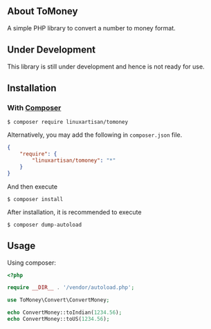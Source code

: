## About ToMoney

A simple PHP library to convert a number to money format.

## Under Development

This library is still under development and hence is not ready for use.


## Installation

### With [Composer](http://getcomposer.org/)

```
$ composer require linuxartisan/tomoney
```

Alternatively, you may add the following in `composer.json` file.
```json
{
    "require": {
        "linuxartisan/tomoney": "*"
    }
}
```
And then execute
```
$ composer install
```


After installation, it is recommended to execute
```
$ composer dump-autoload
```

## Usage

Using composer:

```php
<?php

require __DIR__ . '/vendor/autoload.php';

use ToMoney\Convert\ConvertMoney;

echo ConvertMoney::toIndian(1234.56);
echo ConvertMoney::toUS(1234.56);
```

